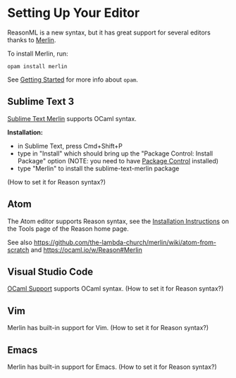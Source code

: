 # Setting Up Your Editor

ReasonML is a new syntax, but it has great support for several editors thanks to [Merlin](https://github.com/the-lambda-church/merlin).

To install Merlin, run:
```
opam install merlin
```

See [Getting Started](getting-started.md) for more info about `opam`.

## Sublime Text 3

[Sublime Text Merlin](https://github.com/cynddl/sublime-text-merlin) supports OCaml syntax.

**Installation:**

- in Sublime Text, press Cmd+Shift+P
- type in "Install" which should bring up the "Package Control: Install Package" option (NOTE: you need to have [Package Control](https://packagecontrol.io/installation) installed)
- type "Merlin" to install the sublime-text-merlin package

(How to set it for Reason syntax?)

## Atom

The Atom editor supports Reason syntax, see the [Installation Instructions](http://facebook.github.io/reason/tools.html#merlin-atom) on the Tools page of the Reason home page.

See also https://github.com/the-lambda-church/merlin/wiki/atom-from-scratch and https://ocaml.io/w/Reason#Merlin

## Visual Studio Code

[OCaml Support](https://marketplace.visualstudio.com/items?itemName=hackwaly.ocaml) supports OCaml syntax. (How to set it for Reason syntax?)

## Vim

Merlin has built-in support for Vim. (How to set it for Reason syntax?)

## Emacs

Merlin has built-in support for Emacs. (How to set it for Reason syntax?)
